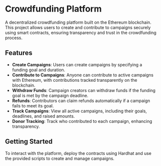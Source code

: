 # Crowdfunding Platform

A decentralized crowdfunding platform built on the Ethereum blockchain. This project allows users to create and contribute to campaigns securely using smart contracts, ensuring transparency and trust in the crowdfunding process.

## Features

- **Create Campaigns**: Users can create campaigns by specifying a funding goal and duration.
- **Contribute to Campaigns**: Anyone can contribute to active campaigns with Ethereum, with contributions tracked transparently on the blockchain.
- **Withdraw Funds**: Campaign creators can withdraw funds if the funding goal is met by the campaign deadline.
- **Refunds**: Contributors can claim refunds automatically if a campaign fails to meet its goal.
- **Track Campaigns**: View all active campaigns, including their goals, deadlines, and raised amounts.
- **Donor Tracking**: Track who contributed to each campaign, enhancing transparency.

## Getting Started

To interact with the platform, deploy the contracts using Hardhat and use the provided scripts to create and manage campaigns.


